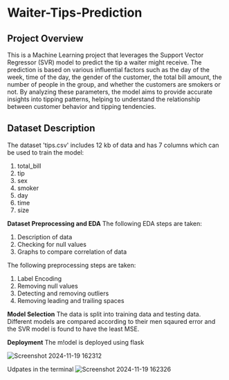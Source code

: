 # Waiter-Tips-Prediction

## **Project Overview** </br>
This is a Machine Learning project that leverages the Support Vector Regressor (SVR) model to predict the tip a waiter might receive. The prediction is based on various influential factors such as the day of the week, time of the day, the gender of the customer, the total bill amount, the number of people in the group, and whether the customers are smokers or not. By analyzing these parameters, the model aims to provide accurate insights into tipping patterns, helping to understand the relationship between customer behavior and tipping tendencies.

## **Dataset Description**
The dataset 'tips.csv' includes 12 kb of data and has 7 columns which can be used to train the model:
1. total_bill
2. tip
3. sex
4. smoker
5. day
6. time
7. size

**Dataset Preprocessing and EDA**
The following EDA steps are taken:
1. Description of data
2. Checking for null values
3. Graphs to compare correlation of data

 The following preprocessing steps are taken:
 1. Label Encoding
 2. Removing null values
 3. Detecting and removing outliers
 4. Removing leading and trailing spaces

**Model Selection**
The data is split into training data and testing data. Different models are compared according to their men sqaured error and the SVR model is found to have the least MSE.

**Deployment**
The m!odel is deployed using flask

![Screenshot 2024-11-19 162312](https://github.com/user-attachments/assets/c037e90c-9df6-4152-986b-b3efc885e02d)

Udpates in the terminal
![Screenshot 2024-11-19 162326](https://github.com/user-attachments/assets/386118c0-6a40-40b4-a2b9-4c9866223cba)

